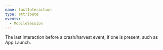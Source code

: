 ```yaml
---
name: lastInteraction
type: attribute
events:
  - MobileSession
---
```


The last interaction before a crash/harvest event, if one is present, such as App Launch.